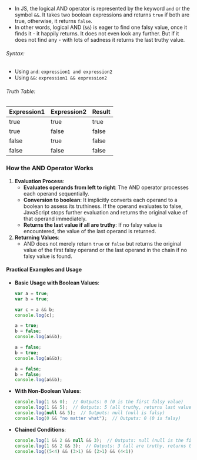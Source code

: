 - In JS, the logical AND operator is represented by the keyword `and` or the symbol `&&`. It takes two boolean expressions and returns `true` if both are true, otherwise, it returns `false`.
- In other words, logical AND (`&&`) is eager to find one falsy value, once it finds it - it happily returns. It does not even look any further. But if it does not find any - with lots of sadness it returns the last truthy value.

######  Syntax:
- Using `and`: `expression1 and expression2`
- Using `&&`: `expression1 && expression2`

###### Truth Table:
| Expression1 | Expression2 | Result |
| ----------- | ----------- | ------ |
| true        | true        | true   |
| true        | false       | false  |
| false       | true        | false  |
| false       | false       | false  |

### How the AND Operator Works
1. **Evaluation Process**:
	- **Evaluates operands from left to right**: The AND operator processes each operand sequentially.
	- **Conversion to boolean**: It implicitly converts each operand to a boolean to assess its truthiness. If the operand evaluates to false, JavaScript stops further evaluation and returns the original value of that operand immediately.
	- **Returns the last value if all are truthy**: If no falsy value is encountered, the value of the last operand is returned.
2. **Returning Values**:
	- AND does not merely return `true` or `false` but returns the original value of the first falsy operand or the last operand in the chain if no falsy value is found.

#### Practical Examples and Usage
- **Basic Usage with Boolean Values**:
	```js
	var a = true;
	var b = true;
	
	var c = a && b;
	console.log(c);
	
	a = true;
	b = false;
	console.log(a&&b);
	
	a = false;
	b = true;
	console.log(a&&b);
	
	a = false;
	b = false;
	console.log(a&&b);
	```

- **With Non-Boolean Values**:
	```js
	console.log(1 && 0);  // Outputs: 0 (0 is the first falsy value)
	console.log(1 && 5);  // Outputs: 5 (all truthy, returns last value)
	console.log(null && 5);  // Outputs: null (null is falsy)
	console.log(0 && "no matter what");  // Outputs: 0 (0 is falsy)
	```

- **Chained Conditions**:
	```js
	console.log(1 && 2 && null && 3);  // Outputs: null (null is the first falsy value encountered)
	console.log(1 && 2 && 3);  // Outputs: 3 (all are truthy, returns the last value)
	console.log((5<4) && (3>1) && (2>1) && (4<1))
	```

